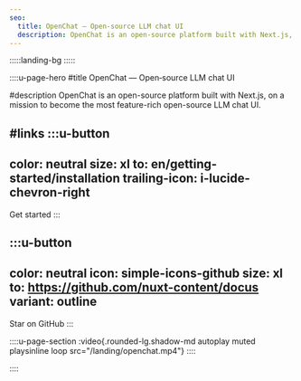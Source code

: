 ```yaml
---
seo:
  title: OpenChat — Open‑source LLM chat UI
  description: OpenChat is an open-source platform built with Next.js, on a mission to become the most feature-rich LLM chat UI.
---
```


:::::landing-bg
:::::

::::u-page-hero
#title
OpenChat — Open‑source LLM chat UI

#description
OpenChat is an open-source platform built with Next.js, on a mission to become the most feature-rich open-source LLM chat UI.

#links
  :::u-button
  ---
  color: neutral
  size: xl
  to: en/getting-started/installation
  trailing-icon: i-lucide-chevron-right
  ---
  Get started
  :::

  :::u-button
  ---
  color: neutral
  icon: simple-icons-github
  size: xl
  to: https://github.com/nuxt-content/docus
  variant: outline
  ---
  Star on GitHub
  :::

::::u-page-section
  :video{.rounded-lg.shadow-md autoplay muted playsinline loop src="/landing/openchat.mp4"}
::::

::::
